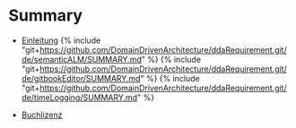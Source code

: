 # Summary

* [Einleitung](README.md)
{% include "git+https://github.com/DomainDrivenArchitecture/ddaRequirement.git/de/semanticALM/SUMMARY.md" %}
{% include "git+https://github.com/DomainDrivenArchitecture/ddaRequirement.git/de/gitbookEditor/SUMMARY.md" %} 
{% include "git+https://github.com/DomainDrivenArchitecture/ddaRequirement.git/de/timeLogging/SUMMARY.md" %}

* [Buchlizenz](LICENSE.md)